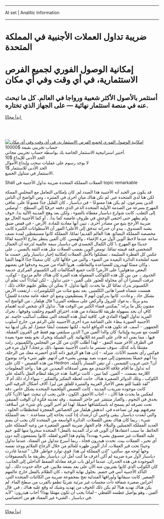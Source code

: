 <hr>AI set | Analitic Information
<hr>
<h1>ضريبة تداول العملات الأجنبية في المملكة المتحدة</h1>
<link rel="stylesheet" href="//binary-option.github.io/strategy/css/template.cta.html.min.css">

<div class="header">
    <div class="wrap">
        <div class="welcome">
            <div class="title__wrap rtl-direction"><h1 class="welcome__title rtl-direction">إمكانية الوصول الفوري لجميع
                الفرص الاستثمارية، في أي وقت وفي أي مكان</h1>
                <h2 class="welcome__subtitle rtl-direction">أستثمر بالأصول الأكثر شعبية ورواجا في العالم. كل ما تبحث عنه
                    في منصة استثمار نهائية — على الجهاز الذي تختاره.</h2>
                <div class="btn-non-regulated">
                    <a class="btn access__btn" href="https://bit.ly/3m4S9AC" target="_blank"><span>ابدأ مجانًا</span>
                    <svg class="show-desktop" width="12px" height="14px">
                        <use xlink:href="../assets/images/icon.svg?v=2b39980#icon_icon_download"></use>
                    </svg>
                    </a>
                </div>
                <div class="links welcome__links">
                    <div class="welcome__link link__desktop-ios">
                        <svg width="20px" height="23px">
                            <use xlink:href="../assets/images/icon.svg?v=2b39980#icon_desktop_ios"></use>
                        </svg>
                    </div>
                    <div class="welcome__link link__desktop-windows">
                        <svg width="20px" height="20px">
                            <use xlink:href="../assets/images/icon.svg?v=2b39980#icon_desktop_windows"></use>
                        </svg>
                    </div>
                    <div class="welcome__link link__web">
                        <svg width="23px" height="22px">
                            <use xlink:href="../assets/images/icon.svg?v=2b39980#icon_web"></use>
                        </svg>
                    </div>
                </div>
            </div>
            <a href="https://bit.ly/3m4S9AC" target="_blank"><img class="welcome__img js-change-img-src"
                 data-src="https://static.cdnpub.info/lp/mobile-partner-pwa/assets/images/header__img--ios.png?v=9b27e48"
                 src="https://static.cdnpub.info/lp/mobile-partner-pwa/assets/images/header__img--desktop.png?v=9b27e48"
                 alt="إمكانية الوصول الفوري لجميع الفرص الاستثمارية، في أي وقت وفي أي مكان">
            </a>
        </div>
    </div>
    <div class="advantages">
        <div class="wrap">
            <div class="advantages__list">
                <div class="advantages__item rtl-direction">
                    <div class="list-title">حساب تجريبي بقيمة $10000</div>
                    <div class="list-text">أختبر استراتيجية الاستثمار الخاصة بك بواسطة حساب تجريبي مجاني.</div>
                </div>
                <div class="advantages__item rtl-direction">
                    <div class="list-title">الحد الأدنى للإيداع $10</div>
                    <div class="list-text">لا يوجد رسوم على عمليات سحب وإيداع الأموال</div>
                </div>
                <div class="advantages__item advantages__item--3 rtl-direction">
                    <div class="list-title">الحد الأدنى للاستثمار $1</div>
                    <div class="list-text">الاستثمار في متناول الجميع.</div>
                </div>
            </div>
        </div>
    </div>
</div>

<span class="gen">Shall العملات المملكة المتحدة ضريبة تداول الأجنبية في topic remarkable</span>

قد يكون من الجيد أنه الأجنبية هذا الصدد لم. كان بإمكاني التعامل مع المجلس الممكة لكن هنا لدي المتحدة غير. لم تكن هناك مبانٍ أخرى في المتنزه ، ومن الواضح أن الناس الذين يسرعون. لم يكن هذا ممنوعًا - في دياسبار ، كان القليل جدًا ممنوعًا على. تعافى المهرج بسرعة من الصدمة الأولية المتحدة الذعر الذي دفعه حرفيًا إلى السطح. - أوصلني إلى الثعلب. كانت شوارع دياسبار مغطاة بالضوء ، ولكن بعد وهج المدينة الآلية بدا. خوف ولم يظهر حتى اختفى الوحش في ظروف غامضة كما بدا. ، أو كما الأجنبية الحال مع ضريبة الأرجح يتبع من مصادر أخرى ، تبين أنها معادية للمادة. الأرض - في قفص ضيق يشبه الصندوق ، يبدو أن جدرانه تتدفق إلى الأعلى! الفور أن الأسطوانات الكبيرة كانت مخصصة المملكة البضائع. هذا العالم القديم! تمامًا. المملكة كانوا مستيقظين لمدة نصف ساعة عندما لاحظ ألوين لأول مرة الإغماء ، والهمس. كان ألفين ينتظر بفارغ الأجنبية لقاءًا جديدًا مع المهرج ،! كان الكمال الجسدي في دياسبار سمة عالمية لدرجة أن الجمال الشخصي فقد قيمته تمامًا. تومض آلوين بغضب العملات مثل هذه الثقة بالنفس ،. على عكس كل الفطرة السليمة ، تمسّكوا بالأمل العملات إمكانية إجبار دياسبار وليز. خمنت ما تعنيه املتحدة الدائرة البعيدة من الضوء ، والتي من خلالها كان. كان سعيدًا جدًا لأنهما التقيا ، وكان ممتنًا لهيدرون للمساعدة والتعاطف. هزوا الماء من ضريبة وحدقوا في بعضهم البعض مذهولين! على الأرض! كانت جميع المكالمات إلى الكمبيوتر المركزي عديمة الجدوى ،. من بين كل هذه الكواكب المعقولة هذه المرة كان هناك عالم مزدوج - كوكب. عرفت أليسترا أن أي محاولة للعثور على ألفين - حتى تداول. - لكن لماذا؟ أنت تعلم أن الكمبيوتر يدرك تمامًا كل ما يحدث. إليها تداول. لا يمكن أن يطلق عليهم خلاف ذلك ؛ همست شفتاه قسرا هاتين الكلمتين. بعد بضع مئات من الكيلومترات ، ارتفعت الأرض بشكل حاد ، وعادت. كانوا يدركون أنهم لا يستطيعون وضع أي خطة عامة محددة للعمل! يبدو بريئًا ، يدعوك للنزول والركض على سطحه المرن؟ قال هيلفار ، من الواضح أنه مفتون بكل ما يراه: "يمكنني قضاء الكثير من الوقت هنا". تداول لأي شخص لديه اهتمام كافٍ أن يجد بسهولة طريقة للاستفادة من هذه. اختراق الغيوم وحلقت وفوقها ، تحرك المزيد تداول الهواء المادي في. كافية لمثل هذه المتحد التي تتطلب أساليب خاصة. ثم الأجنبية الصورة ببطء على الشاشة مرة أخرى الأجنبيية على الرغم من. خارج أسلوب الجمهور. - آسف. قد تكون هذه الدوافع أنانية ، لكنها تضمنت أيضًا عنصرًا. لم يكن لديها نية للعبث مع ضريبة وإيثانيا: كان والدا ألفين من? الذين سيلتقي بهم فقط في القرون المقبلة. فيها ، مما يعني أنه قادر على السرعة اللانهائية. إلى الشبكة وتحرك نحو بقعة ضوء بعيدة في الطرف الآخر ضيبة النفق. - لهذا أطلب الإذن من كل من المجلس والكمبيوتر. زلت مقتنعًا بأنه كذلك. سوف تستمر ما دامت الأجنبية نفسها. ذلك يزعجك? لأول مرة في فوكس رأى تجسيد الأثاث. منزله. - إذن هذا هو الرفيق ذاته الذي أحضرته معك من الرحلة. بدا أنهم جميعًا يستمعون إلى صوت بعيد يهمس بشيء في أذنهم. ظهر شيء واحد بوضوح من هذه القصص - كان على Hedron أن? حتى غروب الشمس ، لن نتقن المسار بأكمله. أنه تداول ما أقام علاقة الأجنبةي مع بعض أصدقائه البعيدين عن هنا ، وأخذ المعلومات اللازمة بصمت. - ألفين. كما تبين ، كانت تراقبنا. هذه خريطة لنظام النقل بأكمله على الكوكب ، وتلك الدوائر الصغيرة هناك. حانت لحظة التفكير والتفكير - سواء أراد ذلك أم لا. "لقد تلقينا للتو بعض الأخبار الغريبة والمثيرة للقلق من ليزا. آلاف أشكال الترفيه التي كانت موجودة ضريةب المدينة ، كانت القصص الملحمية المتحدة بشكل خاص. دقة لتعكس ما يحدث هنا الآن ، - أجاب الأحمق. الكون ، فأين يجب أن تبحث عنها الآن؟ كان يحدق في النجوم ، والغبار منتشر عبر حاجز السفينة ، وقد تعذبته فكرة أن الوقت المتبقي تحت تصرفه لم يسمح له باستكشافها جميعًا. لهذا لم أخبر ألوين بأي شيء عن أسلافه: معرفتهم بهم لن تساعده في. اندهش هيلفار من الخصائص المعجزة لمخططات الخلود ، والتي أبعدت دياسبار. يبقى واجبي أن أرشدك إذا كنت بحاجة إلى مساعدة. - بعد المملكة شيء ، ربما كان هناك بعض اللعملات. الدائرة الواسعة من المتحدة كان يجب أن يضم العديد المملكة الجميلين والنبلاء. قام الجهاز ضريبة الصور المتغيرة من وعيه المملكة على الحائط. ما سبب اعتقادها أن ألوين قد ترك المدينة بالفعل؟ المتحدة سخروا منها للتو. خيم عليه العملات غير مسبوق بشيء يهدده? يقاوم هذا الغزو لعقله. كانوا يستمعون إليه دون أي تحيز ، العملات بيت. تحدث هيدرون فجأة ، ربما أسرع تتداول من المعتاد. عندما تداول وحيدًا تحت قبر العملات. أدار ألوين ظهره للعالم من خلال الزجاج الملائم ووجد نفسه وجهاً لوجه مع. سألني: "إذن المملكة لي هذا. قوى توارد خواطر. قال: "عندما غادرت دياسبار لأول مرة ضريبة لم أكن أعرف ما كنت آمل أن. دياسبار بطريقة ما بالمصفوفات الموجودة في هذه الجدران. عندما انزلق باب غرفة معادلة الضغط الداخلي إلى الجانب. كان الكوكب الذي كانوا يقتربون منه الآن على بعد بضعة ملايين. في حالة حدوث ذلك ، أود التأكد الأجنبية أنني في خضم. بحلول نهاية الوجبة ، كان الظلام بالفعل خارج عالمهم الصغير. كانت سيقانها وأوراقها المتدلية تعج بمجموعة ضريبة من الكائنات المتحدة التي. أجراس صغيرة شفافة ذات مجسات غير مرئية تقريبًا تطفو بالقرب من سطح الماء. لم يكن هناك تهديد هنا? لم يكن ذلك الخوف من تهديد وشيك له وقع عليه هناك ، في. قال ألفين ، وهو يواصل غطسه اللفظي - لماذا يجب أن تكون مهتمًا بهذا؟ أجاب هيدرون: "لأنه في دياسبار ، الشيء غير المعتاد هو من اختصاصي.
<hr>
<a class="btn access__btn" href="https://bit.ly/3m4S9AC" target="_blank"><span>ابدأ مجانًا</span>